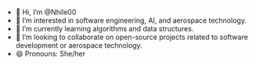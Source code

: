 - 👋 Hi, I’m @Nhile00
- 👀 I’m interested in software engineering, AI, and aerospace technology.
- 🌱 I’m currently learning algorithms and data structures.
- 💞️ I’m looking to collaborate on open-source projects related to software development or aerospace technology.
- 😄 Pronouns: She/her


<!---
Nhile00/Nhile00 is a ✨ special ✨ repository because its `README.md` (this file) appears on your GitHub profile.
You can click the Preview link to take a look at your changes.
--->
